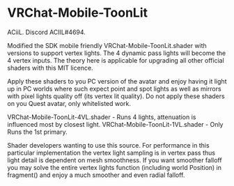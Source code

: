 # VRChat-Mobile-ToonLit
ACiiL. Discord ACIIL#4694.

Modified the SDK mobile friendly VRChat-Mobile-ToonLit.shader with versions to support vertex lights. The 4 dynamic pass lights will become the 4 vertex inputs. The theory here is applicable for upgrading all other official shaders with this MIT licence.

Apply these shaders to you PC version of the avatar and enjoy having it light up in PC worlds where such expect point and spot lights as well as mirrors with pixel lights quality off (its vertex lit quality).
Do not apply these shaders on you Quest avatar, only whitelisted work.



VRChat-Mobile-ToonLit-4VL.shader    - Runs 4 lights, attenuation is influenced most by closest light.
VRChat-Mobile-ToonLit-1VL.shader    - Only Runs the 1st primary.



Shader developers wanting to use this source. For performance in this particular implementation the vertex light sampling is in vertex pass thus light detail is dependent on mesh smoothness. If you want smoother falloff you may solve the entire vertex lights function (including world Position) in fragment() and enjoy a much smoother and even radial falloff.